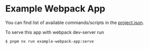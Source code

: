 # Example Webpack App

You can find list of available commands/scripts in the [project.json](./project.json).

To serve this app with webpack dev-server run

```
$ pnpm nx run example-webpack-app:serve
```
